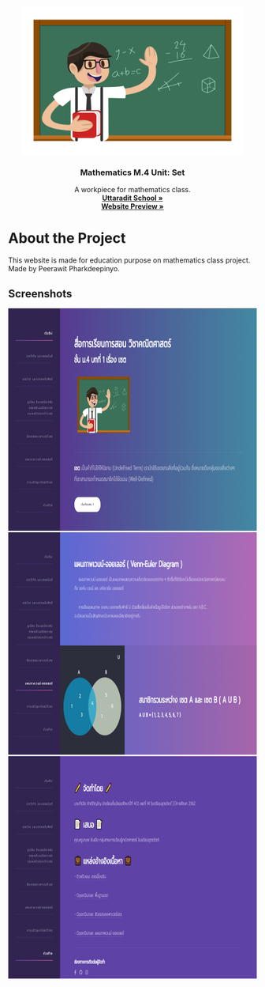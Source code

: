<p align="center">
  <a href="https://github.com/feelingzexe">
    <img src="assets/pic/teacher.png" height="300" width="450">
  </a>
  <h3 align="center">Mathematics M.4 Unit: Set</h3>
  <p align="center">
    A workpiece for mathematics class.
    <br />
    <a href="https://utd.ac.th/" target="_blank"><strong>Uttaradit School »</strong></a><br>
    <a href="https://feelingzexe.github.io/mathsetschool" target="_blank"><strong>Website Preview »</strong></a><br>
  </p>
</p>

# About the Project
This website is made for education purpose on mathematics class project.<br>
Made by Peerawit Pharkdeepinyo.

## Screenshots
<p align="center">
<img src="screenshots/Screenshot_1.png" width="800" height="450">
<img src="screenshots/Screenshot_2.png" width="800" height="450">
<img src="screenshots/Screenshot_3.png" width="800" height="450">
</p>

